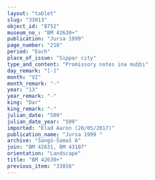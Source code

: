 ```yaml
---
layout: "tablet"
slug: "33013"
object_id: "8752"
museum_no_: "BM 42630+"
publication: "Jursa 1999"
page_number: "218"
period: "Each"
place_of_issue: "Sippar city"
type_and_content: "Promissory notes ina muẖẖi"
day_remark: "[-]"
month: "VI"
month_remark: "-"
year: "13"
year_remark: "-"
king: "Dar"
king_remark: "-"
julian_date: "509"
julian_date_year: "509"
imported: "Elad Aaron (20/05/2017)"
publication_name: "Jursa 1999 "
archive: "Šangû-Šamaš A"
join: "BM 42631, BM 43107"
orientation: "Landscape"
title: "BM 42630+"
previous_item: "33016"
---
```

